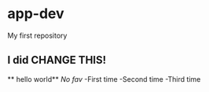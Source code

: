 # app-dev
My first repository
## I did CHANGE THIS!
** hello world**
*No fav*
-First time
-Second time
-Third time
